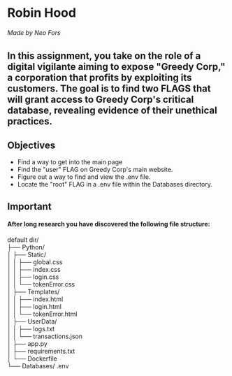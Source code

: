 # Robin Hood
###### Made by Neo Fors

## In this assignment, you take on the role of a digital vigilante aiming to expose "Greedy Corp," a corporation that profits by exploiting its customers. The goal is to find two FLAGS that will grant access to Greedy Corp's critical database, revealing evidence of their unethical practices.

## Objectives
- Find a way to get into the main page
- Find the "user" FLAG on Greedy Corp's main website.
- Figure out a way to find and view the .env file.
- Locate the "root" FLAG in a .env file within the Databases directory.

## Important
#### After long research you have discovered the following file structure:
default dir/ <br/>
├── Python/ <br/>
│   ├── Static/ <br/>
│   │   ├── global.css <br/>
│   │   ├── index.css <br/>
│   │   ├── login.css <br/>
│   │   └── tokenError.css <br/>
│   ├── Templates/ <br/>
│   │   ├── index.html <br/>
│   │   ├── login.html <br/>
│   │   └── tokenError.html <br/>
│   ├── UserData/ <br/>
│   │   ├── logs.txt <br/>
│   │   └── transactions.json <br/>
│   ├── app.py <br/>
│   ├── requirements.txt <br/>
│   └── Dockerfile <br/>
└── Databases/
      .env <br/>
